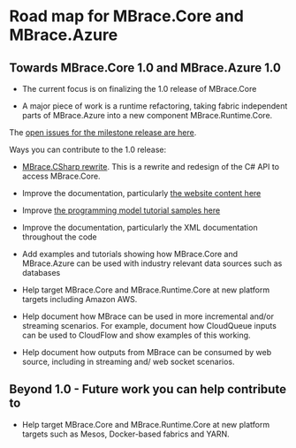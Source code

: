 # Road map for MBrace.Core and MBrace.Azure

## Towards MBrace.Core 1.0 and MBrace.Azure 1.0

* The current focus is on finalizing the 1.0 release of MBrace.Core 

* A major piece of work is a runtime refactoring, taking fabric independent parts of MBrace.Azure into a new component MBrace.Runtime.Core.

The [open issues for the milestone release are here](https://github.com/mbraceproject/MBrace.Core/milestones/1.0%20Release).

Ways you can contribute to the 1.0 release:

* [MBrace.CSharp rewrite](https://github.com/mbraceproject/MBrace.Core/issues/22). This is a rewrite and redesign of the C#
  API to access MBrace.Core.

* Improve the documentation, particularly [the website content here](https://github.com/mbraceproject/mbrace-docs/tree/master/docs/content)

* Improve [the programming model tutorial samples here](https://github.com/mbraceproject/MBrace.StarterKit/tree/master/azure/HandsOnTutorial)

* Improve the documentation, particularly the XML documentation throughout the code

* Add examples and tutorials showing how MBrace.Core and MBrace.Azure can be used with industry relevant 
  data sources such as databases
  
* Help target MBrace.Core and MBrace.Runtime.Core at new platform targets including Amazon AWS.

* Help document how MBrace can be used in more incremental and/or streaming scenarios. For example, document
  how CloudQueue inputs can be used to CloudFlow and show examples of this working.

* Help document how outputs from MBrace can be consumed by web source, including in streaming and/ web socket scenarios.

## Beyond 1.0 - Future work you can help contribute to 

* Help target MBrace.Core and MBrace.Runtime.Core at new platform targets such as Mesos, Docker-based fabrics and YARN.

